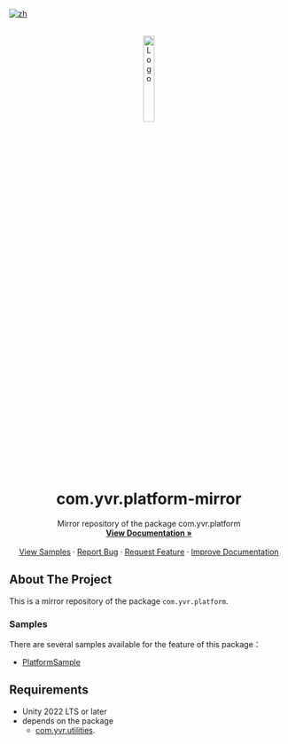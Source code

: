 [![zh](https://img.shields.io/badge/lang-zh-blue.svg)](./README.zh.md)

<br />
<div align="center">
    <a href="https://github.com/PlayForDreamDevelopers/com.yvr.platform-mirror">
        <img src="https://www.pfdm.cn/en/static/img/logo.2b1b07e.png" alt="Logo" width="20%">
    </a>
    <h1 align="center"> com.yvr.platform-mirror </h1>
    <p align="center">
        Mirror repository of the package com.yvr.platform
        <br />
        <a href="https://github.com/PlayForDreamDevelopers/com.yvr.platform-mirror"><strong>View Documentation »</strong></a>
        <br />
        <br />
        <a href="#samples">View Samples</a>
        &middot;
        <a href="https://github.com/PlayForDreamDevelopers/com.yvr.platform-mirror/issues/new?template=bug_report.yml">Report Bug</a>
        &middot;
        <a href="https://github.com/PlayForDreamDevelopers/com.yvr.platform-mirror/issues/new?template=feature_request.yml">Request Feature</a>
        &middot;
        <a href="https://github.com/PlayForDreamDevelopers/com.yvr.platform-mirror/issues/new?template=documentation_update.yml">Improve Documentation</a>
    </p>

</div>

## About The Project

This is a mirror repository of the package `com.yvr.platform`. 

### Samples

There are several samples available for the feature of this package：

-   [PlatformSample](https://github.com/PlayForDreamDevelopers/PlatformSample-Unity)

## Requirements

- Unity 2022 LTS or later
- depends on the package 
  - [com.yvr.utilities](https://github.com/PlayForDreamDevelopers/com.yvr.utilities-mirror).
